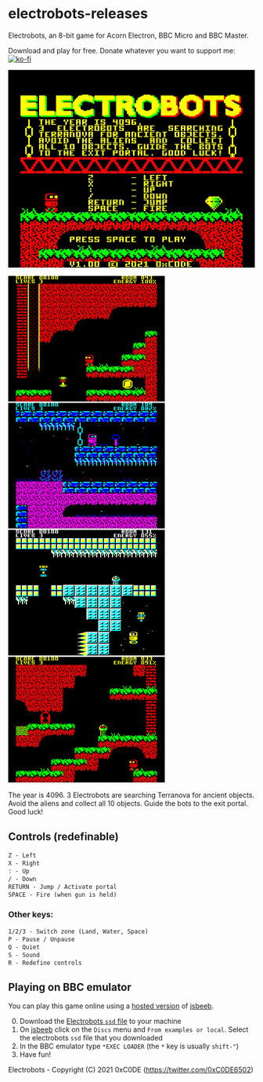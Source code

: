 # electrobots-releases

Electrobots, an 8-bit game for Acorn Electron, BBC Micro and BBC Master.

Download and play for free. Donate whatever you want to support me: [![ko-fi](https://ko-fi.com/img/githubbutton_sm.svg)](https://ko-fi.com/S6S33YYQ7)

![Electrobots Intro Screen](https://github.com/0xC0DE6502/electrobots-releases/blob/main/res/electrobots-intro-screen.jpg?raw=true)

![Electrobots Screenshot 1](https://github.com/0xC0DE6502/electrobots-releases/blob/main/res/screenshot1.png?raw=true)
![Electrobots Screenshot 2](https://github.com/0xC0DE6502/electrobots-releases/blob/main/res/screenshot2.png?raw=true)
![Electrobots Screenshot 3](https://github.com/0xC0DE6502/electrobots-releases/blob/main/res/screenshot3.png?raw=true)
![Electrobots Screenshot 4](https://github.com/0xC0DE6502/electrobots-releases/blob/main/res/screenshot4.png?raw=true)

The year is 4096.
3 Electrobots are searching Terranova for ancient objects.
Avoid the aliens and collect all 10 objects.
Guide the bots to the exit portal.
Good luck!

## Controls (redefinable)

```
Z - Left
X - Right
: - Up
/ - Down
RETURN - Jump / Activate portal
SPACE - Fire (when gun is held)
```

### Other keys:

```
1/2/3 - Switch zone (Land, Water, Space)
P - Pause / Unpause
Q - Quiet
S - Sound
R - Redefine controls
```

## Playing on BBC emulator

You can play this game online using a [hosted version](https://bbc.godbolt.org/?&configuration&model=Master) of [jsbeeb](https://github.com/mattgodbolt/jsbeeb). 

0. Download the [Electrobots `ssd` file](https://github.com/0xC0DE6502/electrobots-releases/raw/main/electrobots-1.00.ssd) to your machine
1. On [jsbeeb](https://bbc.godbolt.org/?&configuration&model=Master) click on the `Discs` menu and `From examples or local`. Select the electrobots `ssd` file that you downloaded
2. In the BBC emulator type `*EXEC LOADER` (the `*` key is usually `shift-"`)
3. Have fun!

Electrobots - Copyright (C) 2021 0xC0DE (https://twitter.com/0xC0DE6502)
